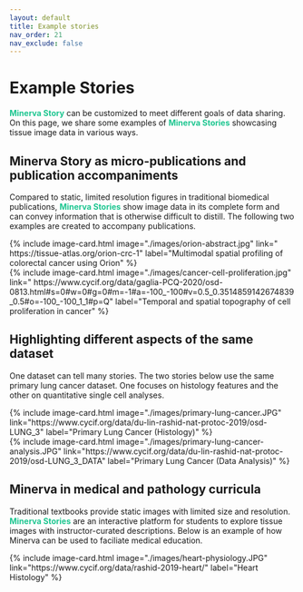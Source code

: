 ```yaml
---
layout: default
title: Example stories
nav_order: 21
nav_exclude: false
---
```

# Example Stories

<span style="color: #1DC690;">**Minerva Story**</span> can be customized to meet different goals of data sharing. On this page, we share some examples of <span style="color: #1DC690;">**Minerva Stories**</span> showcasing tissue image data in various ways.

## Minerva Story as micro-publications and publication accompaniments

Compared to static, limited resolution figures in traditional biomedical publications, <span style="color: #1DC690;">**Minerva Stories**</span> show image data in its complete form and can convey information that is otherwise difficult to distill. The following two examples are created to accompany publications. 

<div class="basic-grid three-column"><!-- grid 3, three column -->

<div markdown="1">
{% include image-card.html 
    image="./images/orion-abstract.jpg"
    link="	https://tissue-atlas.org/orion-crc-1"
    label="Multimodal spatial profiling of colorectal cancer using Orion"
%}
</div>

<div markdown="1">
{% include image-card.html 
    image="./images/cancer-cell-proliferation.jpg"
    link="	https://www.cycif.org/data/gaglia-PCQ-2020/osd-0813.html#s=0#w=0#g=0#m=-1#a=-100_-100#v=0.5_0.3514859142674839_0.5#o=-100_-100_1_1#p=Q"
    label="Temporal and spatial topography of cell proliferation in cancer"
%}
</div>

</div><!-- end grid -->

## Highlighting different aspects of the same dataset

One dataset can tell many stories. The two stories below use the same primary lung cancer dataset. One focuses on histology features and the other on quantitative single cell analyses.

<div class="basic-grid three-column"><!-- grid 1, three column -->

<div markdown="1">
{% include image-card.html 
    image="./images/primary-lung-cancer.JPG"
    link="https://www.cycif.org/data/du-lin-rashid-nat-protoc-2019/osd-LUNG_3"
    label="Primary Lung Cancer (Histology)"
%}
</div>
<div markdown="1">
{% include image-card.html 
    image="./images/primary-lung-cancer-analysis.JPG"
    link="https://www.cycif.org/data/du-lin-rashid-nat-protoc-2019/osd-LUNG_3_DATA"
    label="Primary Lung Cancer (Data Analysis)"
%}
</div>

</div><!-- end grid -->

## Minerva in medical and pathology curricula

Traditional textbooks provide static images with limited size and resolution. <span style="color: #1DC690;">**Minerva Stories**</span> are an interactive platform for students to explore tissue images with instructor-curated descriptions. Below is an example of how Minerva can be used to faciliate medical education.

<div class="basic-grid three-column"><!-- grid 2, three column -->

<div markdown="1">
{% include image-card.html 
    image="./images/heart-physiology.JPG"
    link="https://www.cycif.org/data/rashid-2019-heart/"
    label="Heart Histology"
%}
</div>

</div><!-- end grid -->




